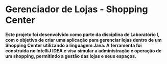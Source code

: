 # Gerenciador de Lojas - Shopping Center

#### Este projeto foi desenvolvido como parte da disciplina de Laboratório I, com o objetivo de criar uma aplicação para gerenciar lojas dentro de um Shopping Center utilizando a linguagem Java. A ferramenta foi construída no IntelliJ IDEA e visa simular a administração e operação de um shopping, permitindo a gestão das lojas e seus espaços.
